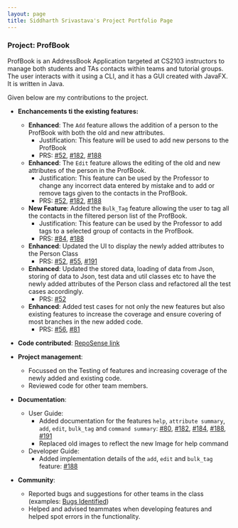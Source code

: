```yaml
---
layout: page
title: Siddharth Srivastava's Project Portfolio Page
---
```


### Project: ProfBook

ProfBook is an AddressBook Application targeted at CS2103 instructors to manage both students and TAs contacts within teams and tutorial groups. The user interacts with it using a CLI, and it has a GUI created with JavaFX. It is written in Java.

Given below are my contributions to the project.
* **Enchancements ti the existing features:**
  * **Enhanced**: The `Add` feature allows the addition of a person to the ProfBook with both the old and new attributes.
    * Justification: This feature will be used to add new persons to the ProfBook
    * PRS: [\#52](https://github.com/AY2122S1-CS2103-T16-2/tp/pull/52), [\#182](https://github.com/AY2122S1-CS2103-T16-2/tp/pull/182), [\#188](https://github.com/AY2122S1-CS2103-T16-2/tp/pull/188)
  * **Enhanced**: The `Edit` feature allows the  editing of the old and new attributes of the person in the ProfBook.
    * Justification: This feature can be used by the Professor to change any incorrect data entered by mistake and to add or remove tags given to the contacts in the ProfBook.
    * PRS: [\#52](https://github.com/AY2122S1-CS2103-T16-2/tp/pull/52), [\#182](https://github.com/AY2122S1-CS2103-T16-2/tp/pull/182), [\#188](https://github.com/AY2122S1-CS2103-T16-2/tp/pull/188)
  * **New Feature**: Added the `Bulk_Tag` feature allowing the user to tag all the contacts in the filtered person list of the ProfBook.
    * Justification: This feature can be used by the Professor to add tags to a selected group of contacts in the ProfBook.
    * PRS: [\#84](https://github.com/AY2122S1-CS2103-T16-2/tp/pull/84), [\#188](https://github.com/AY2122S1-CS2103-T16-2/tp/pull/188)
  * **Enhanced**: Updated the UI to display the newly added attributes to the Person Class
    * PRS: [\#52](https://github.com/AY2122S1-CS2103-T16-2/tp/pull/52), [\#55](https://github.com/AY2122S1-CS2103-T16-2/tp/pull/55), [\#191](https://github.com/AY2122S1-CS2103-T16-2/tp/pull/191)
  * **Enhanced**: Updated the stored data, loading of data from Json, storing of data to Json, test data and util classes etc to have the newly added attributes of the Person class and refactored all the test cases accordingly.
    * PRS: [\#52](https://github.com/AY2122S1-CS2103-T16-2/tp/pull/52)
  * **Enhanced**: Added test cases for not only the new features but also existing features to increase the coverage and ensure covering of most branches in the new added code.
    * PRS: [\#56](https://github.com/AY2122S1-CS2103-T16-2/tp/pull/56), [\#81](https://github.com/AY2122S1-CS2103-T16-2/tp/pull/81)


* **Code contributed**: [RepoSense link](https://nus-cs2103-ay2122s1.github.io/tp-dashboard/?search=T16&sort=groupTitle&sortWithin=title&since=2021-09-17&timeframe=commit&mergegroup=&groupSelect=groupByRepos&breakdown=false&tabOpen=true&tabType=zoom&tabAuthor=Siddharth-Sid&tabRepo=AY2122S1-CS2103-T16-2%2Ftp%5Bmaster%5D&authorshipIsMergeGroup=false&authorshipFileTypes=docs~functional-code~test-code&authorshipIsBinaryFileTypeChecked=false&zA=Siddharth-Sid&zR=AY2122S1-CS2103-T16-2%2Ftp%5Bmaster%5D&zACS=167.52797202797203&zS=2021-09-17&zFS=T16&zU=2021-11-08&zMG=false&zFTF=commit&zFGS=groupByRepos&zFR=false&zCST=time)


* **Project management**:
    * Focussed on the Testing of features and increasing coverage of the newly added and existing code.
    * Reviewed code for other team members. 

    
* **Documentation**:
    * User Guide:
        * Added documentation for the features `help`, `attribute summary`, `add`, `edit`, `bulk_tag` and `command summary`: [\#80](https://github.com/AY2122S1-CS2103-T16-2/tp/pull/80), [\#182](https://github.com/AY2122S1-CS2103-T16-2/tp/pull/182), [\#184](https://github.com/AY2122S1-CS2103-T16-2/tp/pull/184), [\#188](https://github.com/AY2122S1-CS2103-T16-2/tp/pull/188), [\#191](https://github.com/AY2122S1-CS2103-T16-2/tp/pull/191)
        * Replaced old images to reflect the new Image for help command
    * Developer Guide:
        * Added implementation details of the `add`, `edit` and `bulk_tag` feature: [\#188](https://github.com/AY2122S1-CS2103-T16-2/tp/pull/188)

* **Community**:
    * Reported bugs and suggestions for other teams in the class (examples: [Bugs Identified](https://github.com/AY2122S1-CS2103T-W13-3/tp/issues?q=is%3Aissue+is%3Aclosed+siddharth))
    * Helped and advised teammates when developing features and helped spot errors in the functionality. 
